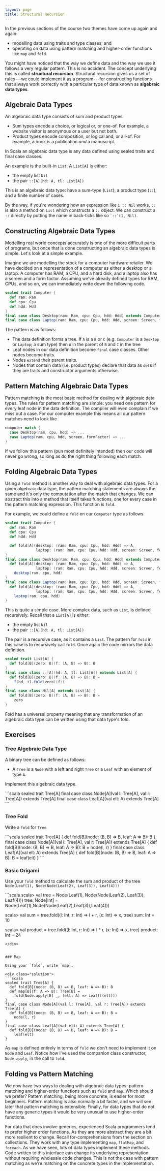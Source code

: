 ```yaml
---
layout: page
title: Structural Recursion
---
```


In the previous sections of the course two themes have come up again and again:

- modelling data using traits and type classes; and
- operating on data using pattern matching and higher-order functions like `map` and `fold`.

You might have noticed that the way we define data and the way we use it follows a very regular pattern. This is no accident. The concept underlying this is called **structural recursion**. Structural recursion gives us a set of rules---we could implement it as a program---for constructing functions that always work correctly with a particular type of data known as **algebraic data types**.

## Algebraic Data Types

An algebraic data type consists of sum and product types:

* Sum types encode a choice, or logical or, or one-of. For example, a website visitor is anonymous *or* a user but not both.
* Product types encode composition, or logical and, or all-of. For example, a book is a publication *and* a manuscript.

In Scala an algebraic data type is any data defined using sealed traits and final case classes.

An example is the built-in `List`. A `List[A]` is either:

* the empty list `Nil`
* the pair `::[A](hd: A, tl: List[A])`

This is an algebraic data type: have a sum-type (`List`), a product type (`::`), and a finite number of cases.

By the way, if you're wondering how an expression like `1 :: Nil` works, `::` is also a method on `List` which constructs a `::` object. We can construct a `::` directly by putting the name in back-ticks like so `` `::`(1, Nil) ``.

## Constructing Algebraic Data Types

Modelling real world concepts accurately is one of the more difficult parts of programs, but once that is done constructing an algebraic data types is simple. Let's look at a simple example.

Imagine we are modelling the stock for a computer hardware retailer. We have decided on a representation of a computer as either a desktop or a laptop. A computer has RAM, a CPU, and a hard disk, and a laptop also has a screen and a form factor. Assuming we've already defined types for RAM, CPUs, and so on, we can immediately write down the following code.

```scala
sealed trait Computer {
  def ram: Ram
  def cpu: Cpu
  def hdd: Hdd
}
final case class Desktop(ram: Ram, cpu: Cpu, hdd: Hdd) extends Computer
final case class Laptop(ram: Ram, cpu: Cpu, hdd: Hdd, screen: Screen, formFactor: FormFactor) extends Computer
```

The pattern is as follows:

* The data definition forms a tree. If `A` is a `B` or `C` (e.g. `Computer` is a `Desktop` or `Laptop`; a sum type) then `A` in the parent of `B` and `C` in the tree
* Leaf nodes in our data definition become `final` case classes. Other nodes become traits.
* Nodes `extend` their parent traits.
* Nodes that contain data (i.e. product types) declare that data as `def`s if they are traits and constructor arguments otherwise.

## Pattern Matching Algebraic Data Types

Pattern matching is the most basic method for dealing with algebraic data types. The rules for pattern matching are simple: you need one pattern for every leaf node in the data definition. The compiler will even complain if we miss out a case. For our computer example this means all our pattern matches need to look like

```scala
computer match {
  case Desktop(ram, cpu, hdd) => ...
  case Laptop(ram. cpu, hdd, screen, formFactor) => ...
}
```

If we follow this pattern (pun most definitely intended) then our code will never go wrong, so long as do the right thing following each match.

## Folding Algebraic Data Types

Using a `fold` method is another way to deal with algebraic data types. For a given algebraic data type, the pattern matching statements are always the same and it's only the computation after the match that changes. We can abstract this into a method that itself takes functions, one for every case in the pattern matching expression. This function is `fold`.

For example, we could define a `fold` on our `Computer` type as follows

```scala
sealed trait Computer {
  def ram: Ram
  def cpu: Cpu
  def hdd: Hdd

  def fold[A](desktop: (ram: Ram, cpu: Cpu, hdd: Hdd) => A,
              laptop: (ram: Ram, cpu: Cpu, hdd: Hdd, screen: Screen, formFactor: FormFactor) => A): A
}
final case class Desktop(ram: Ram, cpu: Cpu, hdd: Hdd) extends Computer {
  def fold[A](desktop: (ram: Ram, cpu: Cpu, hdd: Hdd) => A,
              laptop: (ram: Ram, cpu: Cpu, hdd: Hdd, screen: Screen, formFactor: FormFactor) => A): A =
    desktop(ram, cpu, hdd)
}
final case class Laptop(ram: Ram, cpu: Cpu, hdd: Hdd, screen: Screen, formFactor: FormFactor) extends Computer {
  def fold[A](desktop: (ram: Ram, cpu: Cpu, hdd: Hdd) => A,
              laptop: (ram: Ram, cpu: Cpu, hdd: Hdd, screen: Screen, formFactor: FormFactor) => A): A =
    laptop(ram, cpu, hdd)
}
```

This is quite a simple case. More complex data, such as `List`, is defined recursively. Recall that a `List[A]` is either:

* the empty list `Nil`
* the pair `::[A](hd: A, tl: List[A])`

The pair is a recursive case, as it contains a `List`. The pattern for `fold` in this case is to recursively call `fold`. Once again the code mirrors the data definition.

```scala
sealed trait List[A] {
  def fold[B](zero: B)(f: (A, B) => B): B
}
final case class ::[A](hd: A, tl: List[A]) extends List[A] {
  def fold[B](zero: B)(f: (A, B) => B): B =
    f(hd, tl.fold(zero)(f))
}
final case class Nil[A] extends List[A] {
  def fold[B](zero: B)(f: (A, B) => B): B =
    zero
}
```

Fold has a universal property meaning that any transformation of an algebraic data type can be written using that data type's fold.

## Exercises

### Tree Algebraic Data Type

A binary tree can be defined as follows:

* A `Tree` is a `Node` with a left and right `Tree` or a `Leaf` with an element of type `A`.

Implement this algebraic data type.

<div class="solution">
```scala
sealed trait Tree[A]
final case class Node[A](val l: Tree[A], val r: Tree[A]) extends Tree[A]
final case class Leaf[A](val elt: A) extends Tree[A]
```
</div>


### Tree Fold

Write a `fold` for `Tree`.

<div class="solution">
```scala
sealed trait Tree[A] {
  def fold[B](node: (B, B) => B, leaf: A => B): B
}
final case class Node[A](val l: Tree[A], val r: Tree[A]) extends Tree[A] {
  def fold[B](node: (B, B) => B, leaf: A => B): B =
    node(l, r)
}
final case class Leaf[A](val elt: A) extends Tree[A] {
  def fold[B](node: (B, B) => B, leaf: A => B): B =
    leaf(elt)
}
```
</div>


### Basic Origami

Use your `fold` method to calculate the sum and product of the tree `Node(Leaf(1), Node(Node(Leaf(2), Leaf(3)), Leaf(4)))`

<div class="solution">
```scala
scala> val tree = Node(Leaf(1), Node(Node(Leaf(2), Leaf(3)), Leaf(4)))
tree: Node[Int] = Node(Leaf(1),Node(Node(Leaf(2),Leaf(3)),Leaf(4)))

scala> val sum = tree.fold((l: Int, r: Int) => l + r, (x: Int) => x, tree)
sum: Int = 10

scala> val product = tree.fold((l: Int, r: Int) => l * r, (x: Int) => x, tree)
product: Int = 24
```
</div>


### Map

Using your `fold`, write `map`.

<div class="solution">
```scala
sealed trait Tree[A] {
  def fold[B](node: (B, B) => B, leaf: A => B): B
  def map[B](f: A => B): Tree[B] =
    fold(Node.apply[B] _, (elt: A) => Leaf(f(elt)))
}
final case class Node[A](val l: Tree[A], val r: Tree[A]) extends Tree[A] {
  def fold[B](node: (B, B) => B, leaf: A => B): B =
    node(l, r)
}
final case class Leaf[A](val elt: A) extends Tree[A] {
  def fold[B](node: (B, B) => B, leaf: A => B): B =
    leaf(elt)
}
```

As `map` is defined entirely in terms of `fold` we don't need to implement it on `Node` and `Leaf`. Notice how I've used the companion class constructor, `Node.apply`, in the call to `fold`.
</div>

## Folding vs Pattern Matching

We now have two ways to dealing with algebraic data types: pattern matching and higher-order functions such as `fold` and `map`. Which should we prefer? Pattern matching, being more concrete, is easier for most beginners. Pattern matching is also normally a bit faster, and we will see later that pattern matching is extensible. Finally, for data types that do not have any generic types it would be very unusual to use higher-order functions.

For data that does involve generics, experienced Scala programmers tend to prefer higher order functions. As they are more abstract they are a bit more resilient to change. Recall for-comprehensions from the section on collections. They work with any type implementing `map`, `flatMap`, and `foreach`. As we have seen, lots of data types implement these methods. Code written to this interface can change its underlying representation without requiring wholesale code changes. This is not the case with pattern matching as we're matching on the concrete types in the implementation.

